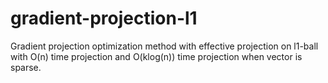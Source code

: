 # gradient-projection-l1
Gradient projection optimization method with effective projection on l1-ball with O(n) time projection and O(klog(n)) time projection when vector is sparse.
